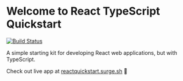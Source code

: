 # Welcome to React TypeScript Quickstart
[![Build Status](https://travis-ci.org/blurbyte/react-typescript-quickstart.svg?branch=master)](https://travis-ci.org/blurbyte/react-typescript-quickstart)

A simple starting kit for developing React web applications, but with TypeScript.

Check out live app at [reactquickstart.surge.sh](https://reactquickstart.surge.sh) 🚀
